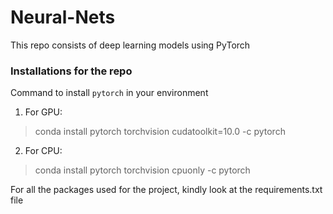 # Neural-Nets

This repo consists of deep learning models using PyTorch

### Installations for the repo

Command to install `pytorch` in your environment

1) For GPU:
> conda install pytorch torchvision cudatoolkit=10.0 -c pytorch

2) For CPU: 

> conda install pytorch torchvision cpuonly -c pytorch

For all the packages used for the project, kindly look at the requirements.txt file